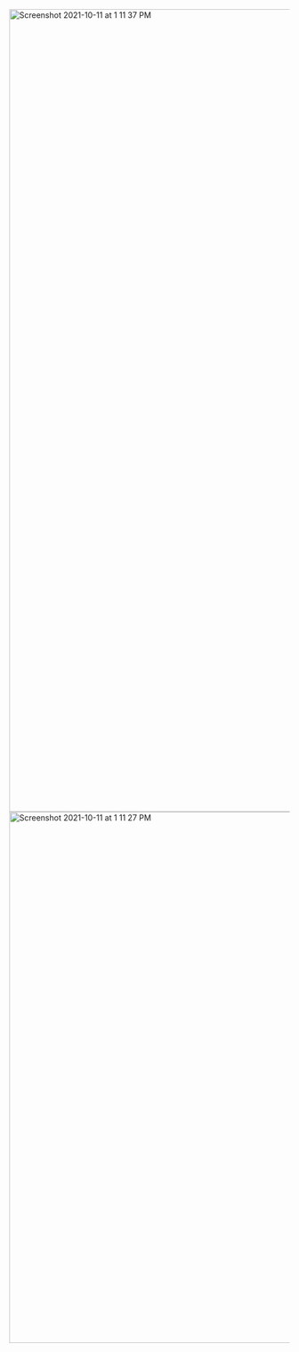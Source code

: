

<img width="1440" alt="Screenshot 2021-10-11 at 1 11 37 PM" src="https://user-images.githubusercontent.com/62244354/136752562-f90a9c28-60d8-4826-852c-1e6b4bb8c6c7.png">

<img width="953" alt="Screenshot 2021-10-11 at 1 11 27 PM" src="https://user-images.githubusercontent.com/62244354/136752442-3a16242c-cde0-4cc7-bd2a-7fd3de9a8e03.png">
